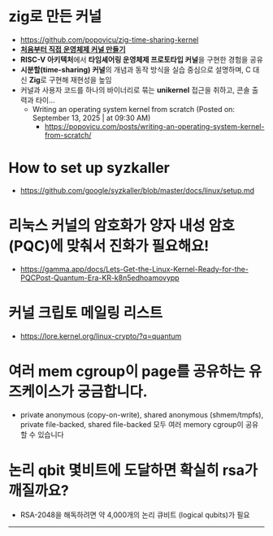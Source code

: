 # zig로 만든 커널
- https://github.com/popovicu/zig-time-sharing-kernel
- **[처음부터 직접 운영체제 커널 만들기](<https://news.hada.io/topic?id=23105&utm_source=discord&utm_medium=bot&utm_campaign=1480>)**
- **RISC-V 아키텍처**에서 **타임셰어링 운영체제 프로토타입 커널**을 구현한 경험을 공유  
- **시분할(time-sharing) 커널**의 개념과 동작 방식을 실습 중심으로 설명하며, C 대신 **Zig**로 구현해 재현성을 높임  
- 커널과 사용자 코드를 하나의 바이너리로 묶는 **unikernel** 접근을 취하고, 콘솔 출력과 타이…
  - Writing an operating system kernel from scratch (Posted on: September 13, 2025 |  at 09:30 AM)
    - https://popovicu.com/posts/writing-an-operating-system-kernel-from-scratch/

# How to set up syzkaller
- https://github.com/google/syzkaller/blob/master/docs/linux/setup.md


# 리눅스 커널의 암호화가 양자 내성 암호(PQC)에 맞춰서 진화가 필요해요!
- https://gamma.app/docs/Lets-Get-the-Linux-Kernel-Ready-for-the-PQCPost-Quantum-Era-KR-k8n5edhoamovypp


# 커널 크립토 메일링 리스트
- https://lore.kernel.org/linux-crypto/?q=quantum

# 여러 mem cgroup이 page를 공유하는 유즈케이스가 궁금합니다.
- private anonymous (copy-on-write), shared anonymous (shmem/tmpfs), private file-backed, shared file-backed 모두 여러 memory cgroup이 공유할 수 있습니다

# 논리 qbit 몇비트에 도달하면 확실히 rsa가 깨질까요?
- RSA-2048을 해독하려면 약 4,000개의 논리 큐비트 (logical qubits)가 필요

<hr />